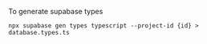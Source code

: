 To generate supabase types
```
npx supabase gen types typescript --project-id {id} > database.types.ts
```